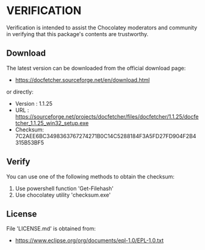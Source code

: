 # VERIFICATION
Verification is intended to assist the Chocolatey moderators and community in verifying that this package's contents are trustworthy.

## Download
The latest version can be downloaded from the official download page:
- https://docfetcher.sourceforge.net/en/download.html

or directly:
- Version : 1.1.25
- URL     : https://sourceforge.net/projects/docfetcher/files/docfetcher/1.1.25/docfetcher_1.1.25_win32_setup.exe
- Checksum: 7C2AEE6BC3498363767274271B0C14C5288184F3A5FD27FD904F2B4315B53BF5

## Verify
You can use one of the following methods to obtain the checksum:
1. Use powershell function 'Get-Filehash'
2. Use chocolatey utility 'checksum.exe'


## License
File 'LICENSE.md' is obtained from:
- https://www.eclipse.org/org/documents/epl-1.0/EPL-1.0.txt

